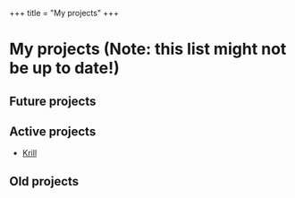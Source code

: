+++
title = "My projects"
+++

# My projects (Note: this list might not be up to date!)
## Future projects

## Active projects
- [Krill](https://github.com/krill-lang)

## Old projects
